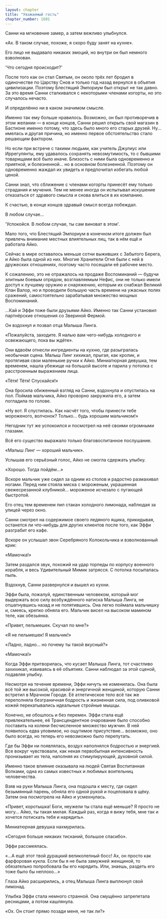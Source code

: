 ```yaml
---
layout: chapter
title: "Уважаемый гость"
chapter_number: 1601
---
```




Санни на мгновение замер, а затем вежливо улыбнулся.

«Ах. В таком случае, похоже, я скоро буду занят на кухне».

Его лицо не выдавало никаких эмоций, но внутри он был немного взволнован.

'Что сегодня происходит?'

После того как он стал Святым, он около трёх лет бродил в одиночестве по Царству Снов и только год назад вернулся в объятия цивилизации. Поэтому Блестящий Эмпориум был открыт не так давно. За это время Санни сталкивался с некоторыми членами когорты, но это случалось нечасто.

И определённо ни в каком значимом смысле.

Именно так ему больше нравилось. Возможно, он был противоречив в этом желании — в конце концов, Санни решил открыть свой магазин в Бастионе именно потому, что здесь было много его старых друзей. Ну... имелась и другая причина, но именно первое обстоятельство стало решающим фактором.

Но если при встрече с такими людьми, как учитель Джулиус или Иррегулянты, ему удавалось сохранять невозмутимость, то с бывшими товарищами всё было иначе. Близость с ними была одновременно и приятной, и болезненной... но в основном болезненной. Поэтому он одновременно жаждал их увидеть и предпочитал избегать любой ценой.

Санни знал, что сближение с членами когорты принесёт ему только страдания и мучения. Тем не менее иногда он испытывал искушение отказаться от здравого смысла и снова влиться в их компанию.

К счастью, в конце концов здравый смысл всегда побеждал.

В любом случае...

'Успокойся. В любом случае, ты сам виноват в этом'.

Мало того, что Блестящий Эмпориум в конечном итоге должен был привлечь внимание местных влиятельных лиц, так в нём ещё и работала Айко.

Сейчас в мире оставалось меньше сотни выживших с Забытого Берега, и Айко была одной из них. Многие Хранители Огня были с ней в дружеских отношениях, поэтому часто посещали её рабочее место.

К сожалению, это не отражалось на продаже Воспоминаний — будучи элитным боевым отрядом, возглавляемым Нефис, они не только имели доступ к лучшему оружию и снаряжению, которым их снабжал Великий Клан Валор, но и проводили большую часть времени на ужасных полях сражений, самостоятельно зарабатывая множество мощных Воспоминаний.

...Кай и Эффи тоже были друзьями Айко. Именно так Санни установил партнёрские отношения со Звериной Фермой.

Он вздохнул и позвал отца Малыша Линга.

«Пожалуйста, заходите. Я налью вам чего-нибудь холодного и освежающего, пока вы ждёте».

Они вдвоём отнесли ингредиенты на кухню, где разыгралась необычная сцена. Малыш Линг хихикал, прыгая, как кролик, и протягивая свои маленькие ручки к Айко. Миниатюрная девушка, тем временем, нашла убежище на большой высоте и парила у потолка с расстроенным выражением лица.

«Тётя! Тётя! Спускайся!»

Она бросила обиженный взгляд на Санни, вздохнула и опустилась на пол. Поймав мальчика, Айко проворно закружила его, а затем погладила по голове.

«Ну вот. Я спустилась. Как насчёт того, чтобы принести тебе мороженого, волчонок? Только... будь хорошим мальчиком!»

Негодник тут же успокоился и посмотрел на неё своими огромными глазами.

Всё его существо выражало только благовоспитанное послушание.

«Малыш Линг — хороший мальчик».

Услышав его серьёзный голос, Айко не смогла сдержать улыбку.

«Хорошо. Тогда пойдём...»

Вскоре мальчик уже сидел за одним из столов и радостно размахивал ногами. Перед ним стояла миска с мороженым, украшенная свежесрезанной клубникой... мороженое исчезало с пугающей быстротой.

Его отец тем временем пил стакан холодного лимонада, наблюдая за улицей через окно.

Санни смотрел на содержимое своего ледяного ящика, прикидывая, останется ли что-нибудь для других клиентов после того, как Эффи разграбит его кафе.

Вскоре он услышал звон Серебряного Колокольчика и взволнованный крик:

«Мамочка!»

Затем раздался звук, похожий на удар торпеды по корпусу военного корабля, и весь Удивительный Мимик затрясся. С потолка посыпалась пыль.

Вздохнув, Санни развернулся и вышел из кухни.

Эффи была, пожалуй, единственным человеком, который мог выдержать всю силу возбуждённого натиска Малыша Линга, не отшатнувшись назад и не попятившись. Она легко поймала мальчишку и, смеясь, крепко обняла его. Мальчик висел на высоком мамином теле, как обезьянка.

«Привет, пельмешек. Скучал по мне?»

«Я не пельмешек! Я мальчик!»

«Ладно, ладно... но почему ты такой вкусный?»

«Мамочка!»

Когда Эффи притворилась, что кусает Малыша Линга, тот счастливо захихикал, извиваясь в её объятиях. Санни наблюдал за этой сценой, подавляя улыбку.

Несмотря на течение времени, Эффи ничуть не изменилась. Она была всё той же высокой, красивой и энергичной женщиной, которую Санни встретил в Мрачном Городе. Её атлетическое тело всё так же переполняла безграничная бодрость и жизненная сила, под оливковой кожей перекатывались идеальные стройные мышцы.

Конечно, не обошлось и без перемен. Эффи стала ещё привлекательнее, её Трансцендентное очарование было способно поставить на колени бесчисленное множество мужчин. В ней появилось едва уловимое, но ощутимое присутствие... возможно, оно было всегда, но теперь его невозможно было перепутать.

Где бы Эффи ни появлялась, воздух наполнялся бодростью и энергией. Все вокруг чувствовали, как некая первобытная интенсивность пронизывает их тела, наполняя их стимулирующей, духовной силой.

Именно такое влияние оказывала на людей Святая Воспитанная Волками, одна из самых известных и любимых воительниц человечества.

Взяв на руки Малыша Линга, она подошла к месту, где сидел безымянный парень, обняла его одной рукой и поцеловала в щёку. Затем она посмотрела на Айко и усмехнулась.

«Привет, коротышка! Боги, неужели ты стала ещё меньше? Я просто не могу... Айко, ты такая милая. Каждый раз, когда я вижу тебя, мне так и хочется потискать тебя и нарядить».

Миниатюрная девушка нахмурилась.

«Сегодня больше никаких тисканий, большое спасибо».

Эффи рассмеялась.

«...А ещё этот твой дурацкий великолепный босс! Ах, он просто как фарфоровая кукла. Если бы я не была замужней женщиной, то обязательно попробовала бы его нарядить. Или, знаешь, раздеть его тоже было бы неплохо...»

Глаза Айко расширились, а отец Малыша Линга выплюнул свой лимонад.

Улыбка Эффи стала немного странной. Она смущённо затрепетала ресницами, а потом кашлянула.

«Ох. Он стоит прямо позади меня, не так ли?»

